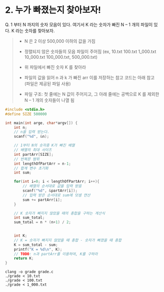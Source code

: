 # 2. 누가 빠졌는지 찾아보자!

Q. 1 부터 N 까지의 숫자 모음이 있다. 여기서 K 라는 숫자가 빠진 N – 1 개의 파일이 있다. K 라는 숫자를 찾아보자.

> - N 은 2 이상 500,000 이하의 값을 가짐
>
> - 정렬되지 않은 숫자들의 모음 파일이 주어짐 (ex, 10.txt 100.txt 1_000.txt 10_000.txt 100_000.txt, 500_000.txt)
>
> - 위 파일에서 빠진 숫자 K 를 찾아라
>
> - 파일의 값을 읽어 n 과 k 가 빠진 arr 이를 저장하는 참고 코드는 아래 참고 (파일은 제공된 파일 사용)
>
> - 파일 구조: 첫 줄에는 N 값이 주어지고, 그 아래 줄에는 공백으로 K 를 제외한 N – 1 개의 숫자들이 나열 됨

```c
#include <stdio.h>
#define SIZE 500000

int main(int arge, char*argv[]) {
    int n;
    // n을 입력 받는다.
    scanf("%d", &n);

    // 1부터 N의 숫자중 K가 빠진 배열
    // 배열의 최대 사이즈
    int partArr[SIZE];
    // 반복문 범위
    int lengthOfPartArr = n-1;
    // 합계 변수 초기화
    int sum;

    for(int i=0; i < lengthOfPartArr; i++){
        // 배열의 순서대로 값을 입력 받음
        scanf("%d", &partArr[i]);
        // 입력 받은 순서대로 sum에 덧셈 연산
        sum += partArr[i];     
    }

    // K 숫자가 빠지지 않았을 때의 총합을 구하는 계산식
    int sum_total;
    sum_total = n * (n+1) / 2;
    

    int K;
    // K = 숫자가 빠지지 않았을 때 총합 - 숫자가 빠졌을 때 총합 
    K = sum_total - sum;
    printf("K = %d\n", K);
    // TODO: n과 partArr를 이용하여, K를 구하라
    return K;
}
```

```
clang -o grade grade.c
./grade < 10.txt
./grade < 100.txt
./grade < 1_000.txt
```

